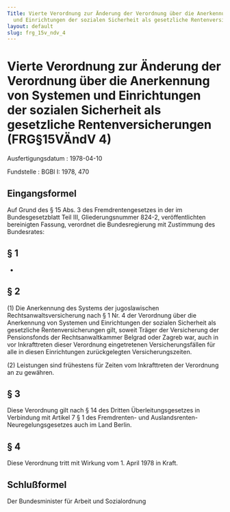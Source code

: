 ```yaml
---
Title: Vierte Verordnung zur Änderung der Verordnung über die Anerkennung von Systemen
  und Einrichtungen der sozialen Sicherheit als gesetzliche Rentenversicherungen
layout: default
slug: frg_15v_ndv_4
---
```


# Vierte Verordnung zur Änderung der Verordnung über die Anerkennung von Systemen und Einrichtungen der sozialen Sicherheit als gesetzliche Rentenversicherungen (FRG§15VÄndV 4)

Ausfertigungsdatum
:   1978-04-10

Fundstelle
:   BGBl I: 1978, 470



## Eingangsformel

Auf Grund des § 15 Abs. 3 des Fremdrentengesetzes in der im
Bundesgesetzblatt Teil III, Gliederungsnummer 824-2, veröffentlichten
bereinigten Fassung, verordnet die Bundesregierung mit Zustimmung des
Bundesrates:


## § 1

-


## § 2

(1) Die Anerkennung des Systems der jugoslawischen
Rechtsanwaltsversicherung nach § 1 Nr. 4 der Verordnung über die
Anerkennung von Systemen und Einrichtungen der sozialen Sicherheit als
gesetzliche Rentenversicherungen gilt, soweit Träger der Versicherung
der Pensionsfonds der Rechtsanwaltkammer Belgrad oder Zagreb war, auch
in vor Inkrafttreten dieser Verordnung eingetretenen
Versicherungsfällen für alle in diesen Einrichtungen zurückgelegten
Versicherungszeiten.

(2) Leistungen sind frühestens für Zeiten vom Inkrafttreten der
Verordnung an zu gewähren.


## § 3

Diese Verordnung gilt nach § 14 des Dritten Überleitungsgesetzes in
Verbindung mit Artikel 7 § 1 des Fremdrenten- und Auslandsrenten-
Neuregelungsgesetzes auch im Land Berlin.


## § 4

Diese Verordnung tritt mit Wirkung vom 1. April 1978 in Kraft.


## Schlußformel

Der Bundesminister für Arbeit und Sozialordnung

